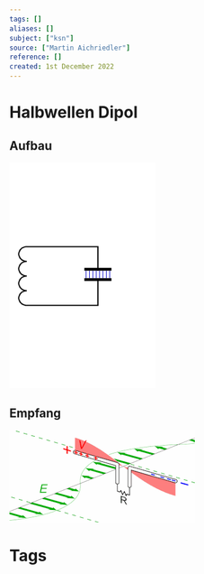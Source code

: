 ```yaml
---
tags: []
aliases: []
subject: ["ksn"]
source: ["Martin Aichriedler"]
reference: []
created: 1st December 2022
---
```


# Halbwellen Dipol
## Aufbau
![200](hf-technik/assets/Dipolentstehung.gif)

## Empfang
![600](hf-technik/assets/330px-Dipole_receiving_antenna_animation_6_800x394x150ms.gif)
# Tags